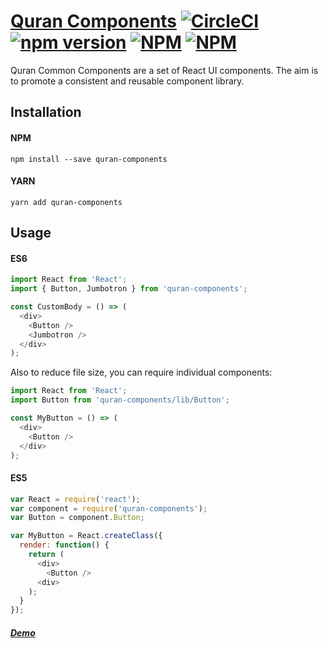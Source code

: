 # [Quran Components](https://quran.github.io/common-components/#/) [![CircleCI](https://circleci.com/gh/quran/common-components.svg?style=svg)](https://circleci.com/gh/quran/common-components) [![npm version](https://badge.fury.io/js/quran-components.svg)](https://www.npmjs.com/package/quran-components) [![NPM](https://img.shields.io/npm/dm/quran-components.svg?style=flat-square)](https://www.npmjs.com/package/quran-components) [![NPM](http://i.imgur.com/Lk5HsBo.png)](https://quranslack.herokuapp.com)

Quran Common Components are a set of React UI components. The aim is to promote a consistent and reusable component library. 

## Installation

#### NPM

`npm install --save quran-components`

#### YARN

`yarn add quran-components`

## Usage

#### ES6

```js 
import React from 'React';
import { Button, Jumbotron } from 'quran-components';

const CustomBody = () => (
  <div>
    <Button />
    <Jumbotron />
  </div>
);
```

Also to reduce file size, you can require individual components:

```js
import React from 'React';
import Button from 'quran-components/lib/Button';

const MyButton = () => (
  <div>
    <Button />
  </div>
);
```

#### ES5

```js
var React = require('react');
var component = require('quran-components');
var Button = component.Button;

var MyButton = React.createClass({
  render: function() {
    return (
      <div>
        <Button />
      <div>
    );
  }
});
```



##### [Demo](https://quran.github.io/common-components/)
